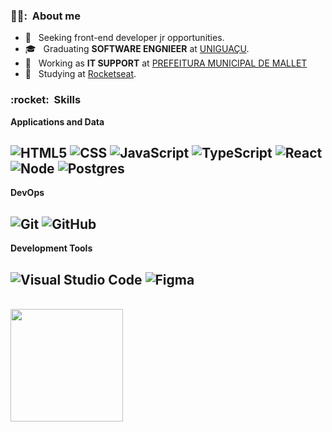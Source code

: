 <h3> 👨‍💻: &nbsp;About me </h3>

- 🤔 &nbsp; Seeking front-end developer jr opportunities.
- 🎓 &nbsp; Graduating **SOFTWARE ENGNIEER** at <a href="https://uniao.uniguacu.edu.br/">UNIGUAÇU</a>.
- 💼 &nbsp; Working as **IT SUPPORT** at <a href="http://mallet.pr.gov.br/Site_mallet/">PREFEITURA MUNICIPAL DE MALLET</a>
- 🌱 &nbsp; Studying at <a href="https://www.rocketseat.com.br/index">Rocketseat</a>.

<h3> :rocket:&nbsp; Skills </h3>

**Applications and Data**
 
  ![HTML5](https://img.shields.io/badge/-HTML5-333333?style=flat&logo=HTML5)
  ![CSS](https://img.shields.io/badge/-CSS-333333?style=flat&logo=CSS3&logoColor=1572B6)
  ![JavaScript](https://img.shields.io/badge/-JavaScript-333333?style=flat&logo=javascript)
  ![TypeScript](https://img.shields.io/badge/-Typescript-333333?style=flat&logo=typescript)
  ![React](https://img.shields.io/badge/-React-333333?style=flat&logo=react)
  ![Node](https://img.shields.io/badge/-NodeJS-333333?style=flat&logo=node.js) 
  ![Postgres](https://img.shields.io/badge/-PostgreSQL-333333?style=flat&logo=postgresql)
  --
  
**DevOps**

  ![Git](https://img.shields.io/badge/-Git-333333?style=flat&logo=git)
  ![GitHub](https://img.shields.io/badge/-GitHub-333333?style=flat&logo=github)
  --

**Development Tools**

  ![Visual Studio Code](https://img.shields.io/badge/-Visual%20Studio%20Code-333333?style=flat&logo=visual-studio-code&logoColor=007ACC)
  ![Figma](https://img.shields.io/badge/-Figma-333333?style=flat&logo=figma&logoColor=007ACC)
  --

<br/>

<a href="https://github.com/wesleyestacio">
  <img height="180em" src="https://github-readme-stats.vercel.app/api?username=wesleyestacio&theme=dracula&show_icons=true" />
</a>

